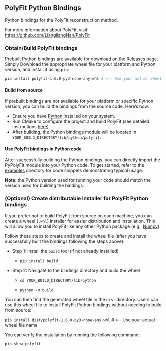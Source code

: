 ## PolyFit Python Bindings

Python bindings for the PolyFit reconstruction method.

For more information about PolyFit, visit:
https://github.com/LiangliangNan/PolyFit

### Obtain/Build PolyFit bindings

Prebuilt Python bindings are available for download on the [Releases](https://github.com/LiangliangNan/PolyFit/releases) page.
Simply Download the appropriate wheel file for your platform and Python version, and install it using `pip`:
```bash
pip install polyfit-1.6.0-py3-none-any.whl # <-- Use your actual wheel file name
```

#### Build from source

If prebuilt bindings are not available for your platform or specific Python version, you can build the bindings from the
source code. Here’s how:
- Ensure you have [Python](https://www.python.org/downloads/) installed on your system.
- Run CMake to configure the project and build PolyFit (see detailed instructions [here](../../ReadMe.md)). 
- After building, the Python bindings module will be located in `YOUR_BUILD_DIRECTORY/lib/python/polyfit`.

#### Use PolyFit bindings in Python code

After successfully building the Python bindings, you can directly import the PyPolyFit module into your Python code.
To get started, refer to the [examples](./Examples) directory for code snippets demonstrating typical usage.

**Note**: the Python version used for running your code should match the version used for building the bindings.


### (Optional) Create distributable installer for PolyFit Python bindings

If you prefer not to build PolyFit from source on each machine, you can create a wheel (`.whl`) installer for easier 
distribution and installation. This will allow you to install PolyFit like any other Python package (e.g., [Numpy](https://numpy.org/)).

Follow these steps to create and install the wheel file (after you have successfully built the bindings following the steps above):

- Step 1: Install the `build` tool (if not already installed)

    - `pip install build`

- Step 2: Navigate to the bindings directory and build the wheel

    - `cd YOUR_BUILD_DIRECTORY/lib/python`

    - `python -m build`

You can then find the generated wheel file in the `dist` directory. Users can use this wheel file to install PolyFit Python bindings without needing to build from source:

`pip install dist/polyfit-1.6.0-py3-none-any.whl` # <-- Use your actual wheel file name

You can verify the installation by running the following command:

`pip show polyfit`
